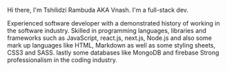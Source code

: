 Hi there, I'm Tshilidzi Rambuda AKA Vnash. I'm a full-stack dev.

Experienced software developer with a demonstrated history of working in the software industry. Skilled in programming languages, libraries and frameworks such as JavaScript, react.js, next.js, Node.js and also some mark up languages like HTML, Markdown as well as some styling sheets, CSS3 and SASS. lastly some databases like MongoDB and firebase Strong professionalism in the coding industry.
